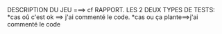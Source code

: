 DESCRIPTION DU JEU ===> cf RAPPORT.
LES 2 DEUX TYPES DE TESTS:
*cas oû c'est ok ==> j'ai commenté le code.
*cas ou ça plante==>j'ai commenté le code
